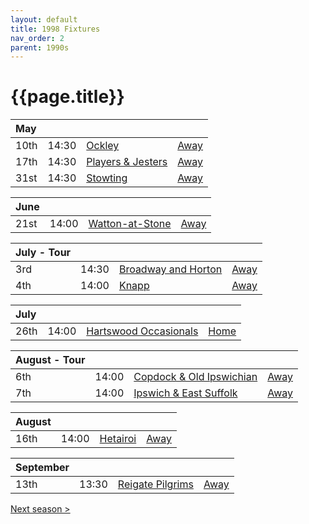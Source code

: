 ```yaml
---
layout: default
title: 1998 Fixtures
nav_order: 2
parent: 1990s
---
```


# {{page.title}}

| May |  |  |  |
|:---|:---|:---|:---|
| 10th | 14:30 | [Ockley](ockley) | [Away](https://goo.gl/maps/vmhvFhbrVZGrsXAAA) |
| 17th | 14:30 | [Players & Jesters](players-and-jesters) | [Away](https://goo.gl/maps/ukdF3sNcLiJxwM6Q7) |
| 31st | 14:30 | [Stowting](stowting) | [Away](https://goo.gl/maps/A5HTfBKbD44fwSDq7) |

| June |  |  |  |
|:---|:---|:---|:---|
| 21st | 14:00 | [Watton-at-Stone](watton-at-stone) | [Away](https://goo.gl/maps/JPBQawMsjLgYtVHk9) |

| July - Tour |  |  |  |
|:---|:---|:---|:---|
| 3rd | 14:30 | [Broadway and Horton](broadway-and-horton ) | [Away](https://goo.gl/maps/orv3RETHUX95dBWv7) |
| 4th | 14:00 | [Knapp](knapp) | [Away](https://goo.gl/maps/RY2GFtz5yvPNAruV6) |

| July |  |  |  |
|:---|:---|:---|:---|
| 26th | 14:00 | [Hartswood Occasionals](hartswood-occasionals) | [Home](https://goo.gl/maps/EjPBbbQzB68hceQf9) |

| August - Tour |  |  |  |
|:---|:---|:---|:---|
| 6th | 14:00 | [Copdock & Old Ipswichian](copdock) | [Away](https://goo.gl/maps/bsFsoeCq2QusBhNH6) |
| 7th | 14:00 | [Ipswich & East Suffolk](ipswich-and-east-suffolk) | [Away](https://goo.gl/maps/REhqcpsyLGrEXLKu9) |

| August |  |  |  |
|:---|:---|:---|:---|
| 16th | 14:00 | [Hetairoi](hetairoi) | [Away](https://goo.gl/maps/AfwCKu9WW93YqXJa6) |

| September |  |  |  |
|:---|:---|:---|:---|
| 13th | 13:30 | [Reigate Pilgrims](reigate-pilgrims) | [Away](https://goo.gl/maps/z54KDhWLtQreY6xy9) |

[Next season >](../1999)